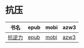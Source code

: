 # 抗压

| 书名 | epub | mobi | azw3 |
| --- | --- | --- | --- |
| [抗逆力](http://ct.dalanmei.com/f/31084289-572113712-bca968) | [epub](http://ct.dalanmei.com/f/31084289-572113712-bca968) | [mobi](http://ct.dalanmei.com/f/31084289-571717592-44d1c6) | [azw3](http://ct.dalanmei.com/f/31084289-572120734-2f6b28) |
